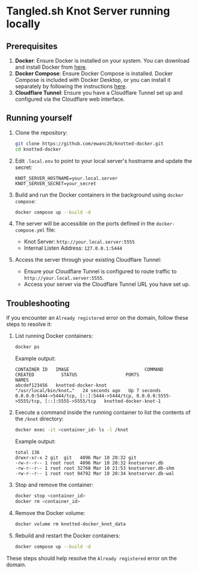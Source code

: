 # Tangled.sh Knot Server running locally

## Prerequisites

1. **Docker**: Ensure Docker is installed on your system. You can download and install Docker from [here](https://docs.docker.com/get-docker/).
2. **Docker Compose**: Ensure Docker Compose is installed. Docker Compose is included with Docker Desktop, or you can install it separately by following the instructions [here](https://docs.docker.com/compose/install/).
3. **Cloudflare Tunnel**: Ensure you have a Cloudflare Tunnel set up and configured via the Cloudflare web interface.

## Running yourself

1. Clone the repository:

    ```sh
    git clone https://github.com/ewanc26/knotted-docker.git
    cd knotted-docker
    ```

2. Edit `.local.env` to point to your local server's hostname and update the secret:

    ```env
    KNOT_SERVER_HOSTNAME=your.local.server
    KNOT_SERVER_SECRET=your_secret
    ```

3. Build and run the Docker containers in the background using `docker compose`:

    ```sh
    docker compose up --build -d
    ```

4. The server will be accessible on the ports defined in the `docker-compose.yml` file:
    - Knot Server: `http://your.local.server:5555`
    - Internal Listen Address: `127.0.0.1:5444`

5. Access the server through your existing Cloudflare Tunnel:
    - Ensure your Cloudflare Tunnel is configured to route traffic to `http://your.local.server:5555`.
    - Access your server via the Cloudflare Tunnel URL you have set up.

## Troubleshooting

If you encounter an `Already registered` error on the domain, follow these steps to resolve it:

1. List running Docker containers:

    ```sh
    docker ps
    ```

    Example output:

    ```log
    CONTAINER ID   IMAGE                            COMMAND                  CREATED          STATUS                  PORTS                                                                                      NAMES
    abcdef123456   knotted-docker-knot              "/usr/local/bin/knot…"   24 seconds ago   Up 7 seconds            0.0.0.0:5444->5444/tcp, [::]:5444->5444/tcp, 0.0.0.0:5555->5555/tcp, [::]:5555->5555/tcp   knotted-docker-knot-1
    ```

2. Execute a command inside the running container to list the contents of the `/knot` directory:

    ```sh
    docker exec -it <container_id> ls -l /knot
    ```

    Example output:

    ```log
    total 136
    drwxr-xr-x 2 git  git   4096 Mar 10 20:32 git
    -rw-r--r-- 1 root root  4096 Mar 10 20:32 knotserver.db
    -rw-r--r-- 1 root root 32768 Mar 10 21:53 knotserver.db-shm
    -rw-r--r-- 1 root root 94792 Mar 10 20:34 knotserver.db-wal
    ```

3. Stop and remove the container:

    ```sh
    docker stop <container_id>
    docker rm <container_id>
    ```

4. Remove the Docker volume:

    ```sh
    docker volume rm knotted-docker_knot_data
    ```

5. Rebuild and restart the Docker containers:

    ```sh
    docker compose up --build -d
    ```

These steps should help resolve the `Already registered` error on the domain.
